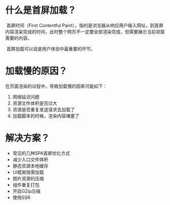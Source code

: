 # **什么是首屏加载？**

​        首屏时间（First Contentful Paint），指的是浏览器从响应用户输入网址，到首屏内容渲染完成的时间，此时整个网页不一定要全部渲染完成，但需要展示当前视窗需要的内容。

​        首屏加载可以说是用户体验中最重要的环节。

# **加载慢的原因？**

在页面渲染的过程中，导致加载慢的因素可能如下：

1. 网络延迟问题
2. 资源文件体积是否过大
3. 资源是否重复发送请求去加载了
4. 加载脚本的时候，渲染内容堵塞了

# **解决方案？**

- 常见的几种SPA首屏优化方式
- 减少入口文件体积
- 静态资源本地缓存
- UI框架按需加载
- 图片资源的压缩
- 组件重复打包
- 开启GZip压缩
- 使用SSR

